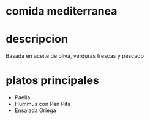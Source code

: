 # comida mediterranea

# descripcion 
Basada en aceite de oliva, verduras frescas y pescado 

# platos principales 
- Paella
- Hummus con Pan Pita 
- Ensalada Griega